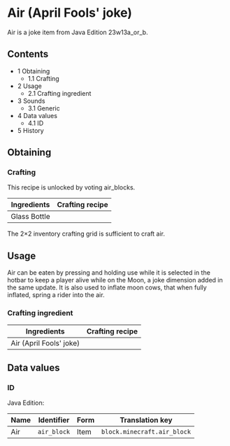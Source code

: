 # Air (April Fools' joke)
Air is a joke item from Java Edition 23w13a_or_b.

## Contents
- 1 Obtaining
	- 1.1 Crafting
- 2 Usage
	- 2.1 Crafting ingredient
- 3 Sounds
	- 3.1 Generic
- 4 Data values
	- 4.1 ID
- 5 History

## Obtaining
### Crafting
This recipe is unlocked by voting air_blocks.

| Ingredients  | Crafting recipe |
|--------------|-----------------|
| Glass Bottle |                 |

The 2×2 inventory crafting grid is sufficient to craft air.

## Usage
Air can be eaten by pressing and holding use while it is selected in the hotbar to keep a player alive while on the Moon, a joke dimension added in the same update. It is also used to inflate moon cows, that when fully inflated, spring a rider into the air.

### Crafting ingredient
| Ingredients             | Crafting recipe |
|-------------------------|-----------------|
| Air (April Fools' joke) |                 |

## Data values
### ID
Java Edition:

| Name | Identifier  | Form | Translation key             |
|------|-------------|------|-----------------------------|
| Air  | `air_block` | Item | `block.minecraft.air_block` |

